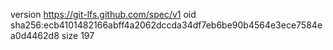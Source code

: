 version https://git-lfs.github.com/spec/v1
oid sha256:ecb4101482166abff4a2062dccda34df7eb6be90b4564e3ece7584ea0d4462d8
size 197
